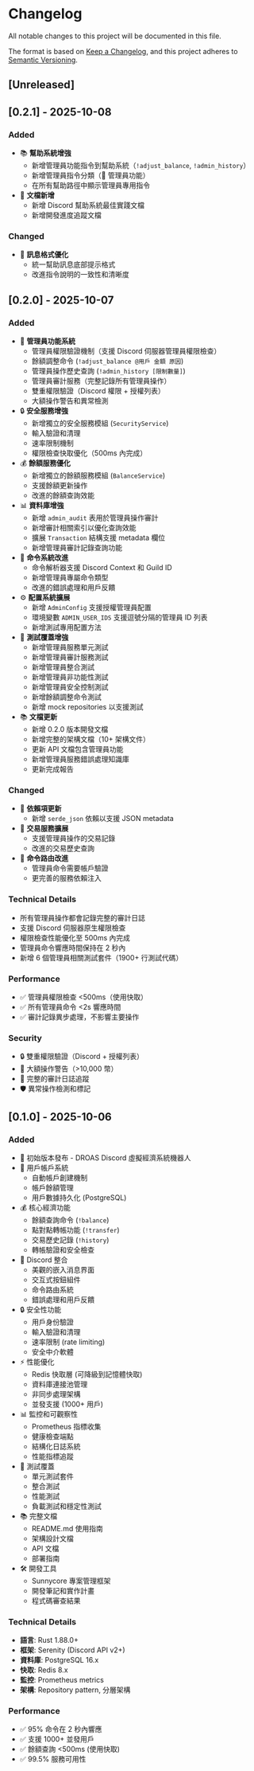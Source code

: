 # Changelog

All notable changes to this project will be documented in this file.

The format is based on [Keep a Changelog](https://keepachangelog.com/en/1.0.0/),
and this project adheres to [Semantic Versioning](https://semver.org/spec/v2.0.0.html).

## [Unreleased]

## [0.2.1] - 2025-10-08

### Added
- 📚 **幫助系統增強**
  - 新增管理員功能指令到幫助系統（`!adjust_balance`, `!admin_history`）
  - 新增管理員指令分類（🔧 管理員功能）
  - 在所有幫助路徑中顯示管理員專用指令
- 📖 **文檔新增**
  - 新增 Discord 幫助系統最佳實踐文檔
  - 新增開發進度追蹤文檔

### Changed
- 🎨 **訊息格式優化**
  - 統一幫助訊息底部提示格式
  - 改進指令說明的一致性和清晰度

## [0.2.0] - 2025-10-07

### Added
- 👑 **管理員功能系統**
  - 管理員權限驗證機制（支援 Discord 伺服器管理員權限檢查）
  - 餘額調整命令 (`!adjust_balance @用戶 金額 原因`)
  - 管理員操作歷史查詢 (`!admin_history [限制數量]`)
  - 管理員審計服務（完整記錄所有管理員操作）
  - 雙重權限驗證（Discord 權限 + 授權列表）
  - 大額操作警告和異常檢測
- 🔒 **安全服務增強**
  - 新增獨立的安全服務模組 (`SecurityService`)
  - 輸入驗證和清理
  - 速率限制機制
  - 權限檢查快取優化（500ms 內完成）
- 💰 **餘額服務優化**
  - 新增獨立的餘額服務模組 (`BalanceService`)
  - 支援餘額更新操作
  - 改進的餘額查詢效能
- 📊 **資料庫增強**
  - 新增 `admin_audit` 表用於管理員操作審計
  - 新增審計相關索引以優化查詢效能
  - 擴展 `Transaction` 結構支援 metadata 欄位
  - 新增管理員審計記錄查詢功能
- 🎨 **命令系統改進**
  - 命令解析器支援 Discord Context 和 Guild ID
  - 新增管理員專屬命令類型
  - 改進的錯誤處理和用戶反饋
- ⚙️ **配置系統擴展**
  - 新增 `AdminConfig` 支援授權管理員配置
  - 環境變數 `ADMIN_USER_IDS` 支援逗號分隔的管理員 ID 列表
  - 新增測試專用配置方法
- 🧪 **測試覆蓋增強**
  - 新增管理員服務單元測試
  - 新增管理員審計服務測試
  - 新增管理員整合測試
  - 新增管理員非功能性測試
  - 新增管理員安全控制測試
  - 新增餘額調整命令測試
  - 新增 mock repositories 以支援測試
- 📚 **文檔更新**
  - 新增 0.2.0 版本開發文檔
  - 新增完整的架構文檔（10+ 架構文件）
  - 更新 API 文檔包含管理員功能
  - 新增管理員服務錯誤處理知識庫
  - 更新完成報告

### Changed
- 🔧 **依賴項更新**
  - 新增 `serde_json` 依賴以支援 JSON metadata
- 📝 **交易服務擴展**
  - 支援管理員操作的交易記錄
  - 改進的交易歷史查詢
- 🎯 **命令路由改進**
  - 管理員命令需要帳戶驗證
  - 更完善的服務依賴注入

### Technical Details
- 所有管理員操作都會記錄完整的審計日誌
- 支援 Discord 伺服器原生權限檢查
- 權限檢查性能優化至 500ms 內完成
- 管理員命令響應時間保持在 2 秒內
- 新增 6 個管理員相關測試套件（1900+ 行測試代碼）

### Performance
- ✅ 管理員權限檢查 <500ms（使用快取）
- ✅ 所有管理員命令 <2s 響應時間
- ✅ 審計記錄異步處理，不影響主要操作

### Security
- 🔒 雙重權限驗證（Discord + 授權列表）
- 🚨 大額操作警告（>10,000 幣）
- 📝 完整的審計日誌追蹤
- 🛡️ 異常操作檢測和標記

## [0.1.0] - 2025-10-06

### Added
- 🚀 初始版本發布 - DROAS Discord 虛擬經濟系統機器人
- 🏦 用戶帳戶系統
  - 自動帳戶創建機制
  - 帳戶餘額管理
  - 用戶數據持久化 (PostgreSQL)
- 💰 核心經濟功能
  - 餘額查詢命令 (`!balance`)
  - 點對點轉帳功能 (`!transfer`)
  - 交易歷史記錄 (`!history`)
  - 轉帳驗證和安全檢查
- 🎨 Discord 整合
  - 美觀的嵌入消息界面
  - 交互式按鈕組件
  - 命令路由系統
  - 錯誤處理和用戶反饋
- 🔒 安全性功能
  - 用戶身份驗證
  - 輸入驗證和清理
  - 速率限制 (rate limiting)
  - 安全中介軟體
- ⚡ 性能優化
  - Redis 快取層 (可降級到記憶體快取)
  - 資料庫連接池管理
  - 非同步處理架構
  - 並發支援 (1000+ 用戶)
- 📊 監控和可觀察性
  - Prometheus 指標收集
  - 健康檢查端點
  - 結構化日誌系統
  - 性能指標追蹤
- 🧪 測試覆蓋
  - 單元測試套件
  - 整合測試
  - 性能測試
  - 負載測試和穩定性測試
- 📚 完整文檔
  - README.md 使用指南
  - 架構設計文檔
  - API 文檔
  - 部署指南
- 🛠️ 開發工具
  - Sunnycore 專案管理框架
  - 開發筆記和實作計畫
  - 程式碼審查結果

### Technical Details
- **語言**: Rust 1.88.0+
- **框架**: Serenity (Discord API v2+)
- **資料庫**: PostgreSQL 16.x
- **快取**: Redis 8.x
- **監控**: Prometheus metrics
- **架構**: Repository pattern, 分層架構

### Performance
- ✅ 95% 命令在 2 秒內響應
- ✅ 支援 1000+ 並發用戶
- ✅ 餘額查詢 <500ms (使用快取)
- ✅ 99.5% 服務可用性

